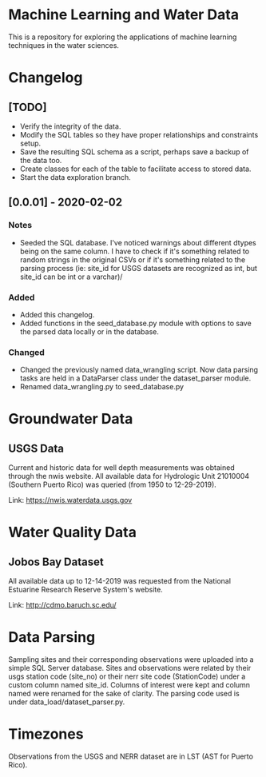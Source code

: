 # Machine Learning and Water Data

This is a repository for exploring the applications of machine learning techniques in the water sciences.

# Changelog

## [TODO]
- Verify the integrity of the data.
- Modify the SQL tables so they have proper relationships and constraints setup.
- Save the resulting SQL schema as a script, perhaps save a backup of the data too.
- Create classes for each of the table to facilitate access to stored data.
- Start the data exploration branch.

## [0.0.01] - 2020-02-02
### Notes
-  Seeded the SQL database.  I've noticed warnings about different dtypes being on the same column.
  I have to check if it's something related to random strings in the original CSVs or if it's
  something related to the parsing process (ie: site_id for USGS datasets are recognized as int, but
  site_id can be int or a varchar)/

### Added
- Added this changelog.
- Added functions in the seed_database.py module with options to save the parsed data
  locally or in the database. 

### Changed
- Changed the previously named data_wrangling script.  Now data parsing tasks are held in a DataParser class
  under the dataset_parser module.
- Renamed data_wrangling.py to seed_database.py

# Groundwater Data
## USGS Data
Current and historic data for well depth measurements was obtained through the nwis website.  All available data for Hydrologic Unit 21010004 (Southern Puerto Rico) was queried (from 1950 to 12-29-2019).

Link: https://nwis.waterdata.usgs.gov

# Water Quality Data
## Jobos Bay Dataset
All available data up to 12-14-2019 was requested from the National Estuarine Research Reserve System's website.

Link: http://cdmo.baruch.sc.edu/

# Data Parsing
Sampling sites and their corresponding observations were uploaded into a simple SQL Server database.  Sites and observations were related by their usgs station code (site_no) or their nerr site code (StationCode) under
a custom column named site_id.  Columns of interest were kept and column named were renamed for the sake of clarity.  The parsing code used is under data_load/dataset_parser.py.

# Timezones
Observations from the USGS and NERR dataset are in LST (AST for Puerto Rico).